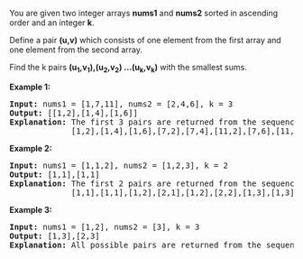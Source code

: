 <div><p>You are given two integer arrays <b>nums1</b> and <b>nums2</b> sorted in ascending order and an integer <b>k</b>.</p>

<p>Define a pair <b>(u,v)</b> which consists of one element from the first array and one element from the second array.</p>

<p>Find the k pairs <b>(u<sub>1</sub>,v<sub>1</sub>),(u<sub>2</sub>,v<sub>2</sub>) ...(u<sub>k</sub>,v<sub>k</sub>)</b> with the smallest sums.</p>

<p><strong>Example 1:</strong></p>

<pre><strong>Input: </strong>nums1 = <span id="example-input-1-1">[1,7,11]</span>, nums2 = <span id="example-input-1-2">[2,4,6]</span>, k = <span id="example-input-1-3">3</span>
<strong>Output: </strong><span id="example-output-1">[[1,2],[1,4],[1,6]] 
<strong>Explanation: </strong></span>The first 3 pairs are returned from the sequence: 
&nbsp;            [1,2],[1,4],[1,6],[7,2],[7,4],[11,2],[7,6],[11,4],[11,6]</pre>

<p><strong>Example 2:</strong></p>

<pre><strong>Input: </strong>nums1 = [1,1,2], nums2 = [1,2,3], k = 2
<strong>Output: </strong>[1,1],[1,1]<span>
<strong>Explanation: </strong></span>The first 2 pairs are returned from the sequence: 
&nbsp;            [1,1],[1,1],[1,2],[2,1],[1,2],[2,2],[1,3],[1,3],[2,3]</pre>

<p><strong>Example 3:</strong></p>

<pre><strong>Input: </strong>nums1 = [1,2], nums2 = [3], k = 3
<strong>Output: </strong>[1,3],[2,3]<span>
<strong>Explanation: </strong></span>All possible pairs are returned from the sequence: [1,3],[2,3]
</pre>
</div>